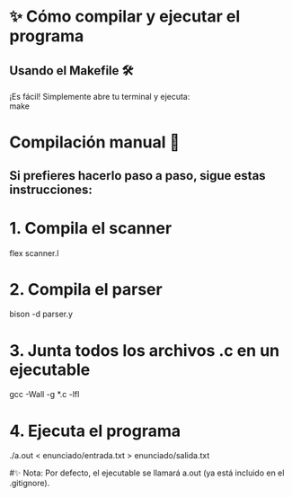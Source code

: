 # ✨ Cómo compilar y ejecutar el programa

## Usando el **Makefile** 🛠️  
¡Es fácil! Simplemente abre tu terminal y ejecuta:  
make

# Compilación manual 📝
## Si prefieres hacerlo paso a paso, sigue estas instrucciones:

# 1. Compila el scanner 
flex scanner.l

# 2. Compila el parser 
bison -d parser.y

# 3. Junta todos los archivos .c en un ejecutable
gcc -Wall -g *.c -lfl

# 4. Ejecuta el programa 
./a.out < enunciado/entrada.txt > enunciado/salida.txt

#✨ Nota: Por defecto, el ejecutable se llamará a.out (ya está incluido en el .gitignore).

